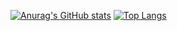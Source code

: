 [![Anurag's GitHub stats](https://github-readme-stats.vercel.app/api?username=codamin&show_icons=true&count_private=true&theme=cobalt)](https://github.com/anuraghazra/github-readme-stats) 
[![Top Langs](https://github-readme-stats.vercel.app/api/top-langs/?username=codamin&layout=compact&langs_count=8&hide=css,html,jupyter%20notebook&theme=cobalt)](https://github.com/anuraghazra/github-readme-stats)
